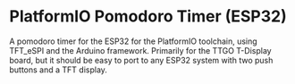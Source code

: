 # PlatformIO Pomodoro Timer (ESP32)

A pomodoro timer for the ESP32 for the PlatformIO toolchain, using TFT_eSPI and the Arduino framework.
Primarily for the TTGO T-Display board, but it should be easy to port to any ESP32 system with two push buttons and a TFT display.